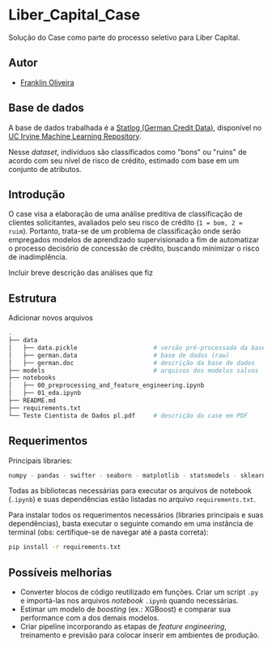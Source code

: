 # Liber_Capital_Case
Solução do Case como parte do processo seletivo para Liber Capital.

## Autor

- [Franklin Oliveira](https://www.linkedin.com/in/franklin-oliveira95/)

## Base de dados

A base de dados trabalhada é a [Statlog (German Credit Data)](https://archive.ics.uci.edu/ml/datasets/Statlog+%28German+Credit+Data%29), disponível no [UC Irvine Machine Learning Repository](https://archive.ics.uci.edu/ml/index.php). 

Nesse *dataset*, indivíduos são classificados como "bons" ou "ruins" de acordo com seu nível de risco de crédito, estimado com base em um conjunto de atributos.  

## Introdução

O case visa a elaboração de uma análise preditiva de classificação de clientes solicitantes, avaliados pelo seu risco de crédito (`1 = bom, 2 = ruim`). Portanto, trata-se de um problema de classificação onde serão empregados modelos de aprendizado supervisionado a fim de automatizar o processo decisório de concessão de crédito, buscando minimizar o risco de inadimplência.

<p color='red'>Incluir breve descrição das análises que fiz</p>

## Estrutura

<p color='red'>Adicionar novos arquivos</p>

```bash
.
├── data
│   ├── data.pickle                     # versão pré-processada da base de dados
│   ├── german.data                     # base de dados (raw)
│   ├── german.doc                      # descrição da base de dados
├── models                              # arquivos dos modelos salvos
├── notebooks
│   ├── 00_preprocessing_and_feature_engineering.ipynb
│   ├── 01_eda.ipynb
├── README.md
├── requirements.txt
└── Teste Cientista de Dados pl.pdf     # descrição do case em PDF
```

## Requerimentos

Principais libraries:

```sh
numpy - pandas - swifter - seaborn - matplotlib - statsmodels - sklearn 
```

Todas as bibliotecas necessárias para executar os arquivos de notebook (`.ipynb`) e suas dependências estão listadas no arquivo `requirements.txt`.

Para instalar todos os requerimentos necessários (libraries principais e suas dependências), basta executar o seguinte comando em uma instância de terminal (obs: certifique-se de navegar até a pasta correta):

```bash
pip install -r requirements.txt
```


## Possíveis melhorias

- Converter blocos de código reutilizado em funções. Criar um script `.py` e importá-las nos arquivos _notebook_ `.ipynb` quando necessárias. 
- Estimar um modelo de _boosting_ (ex.: XGBoost) e comparar sua performance com a dos demais modelos.
- Criar pipeline incorporando as etapas de *feature engineering*, treinamento e previsão para colocar inserir em ambientes de produção.
